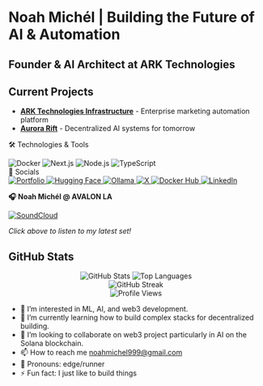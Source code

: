 #  Noah Michél | Building the Future of AI & Automation

## Founder & AI Architect at ARK Technologies

##  Current Projects

- **[ARK Technologies Infrastructure](https://github.com/piccassol/arktechnologies-infra)** - Enterprise marketing automation platform
- **[Aurora Rift](https://github.com/piccassol/aurora.rift)** - Decentralized AI systems for tomorrow

🛠️ Technologies & Tools
<div align="left">
  <img src="https://img.shields.io/badge/Docker-2496ED?style=for-the-badge&logo=docker&logoColor=white" alt="Docker" />
  <img src="https://img.shields.io/badge/Next.js-000000?style=for-the-badge&logo=next.js&logoColor=white" alt="Next.js" />
  <img src="https://img.shields.io/badge/Node.js-339933?style=for-the-badge&logo=node.js&logoColor=white" alt="Node.js" />
  <img src="https://img.shields.io/badge/TypeScript-3178C6?style=for-the-badge&logo=typescript&logoColor=white" alt="TypeScript" />
</div>
📱 Socials
<div align="left">
  <a href="https://noahmichel.vercel.app/" target="_blank">
    <img src="https://img.shields.io/badge/Portfolio-FF5722?style=for-the-badge&logo=vercel&logoColor=white" alt="Portfolio" />
  </a>
  <a href="https://huggingface.co/piccassol" target="_blank">
    <img src="https://img.shields.io/badge/Hugging_Face-FFD21E?style=for-the-badge&logo=huggingface&logoColor=black" alt="Hugging Face" />
  </a>
  <a href="https://ollama.com/piccassol" target="_blank">
    <img src="https://img.shields.io/badge/Ollama-000000?style=for-the-badge&logo=ollama&logoColor=white" alt="Ollama" />
  </a>
  <a href="https://x.com/noahmichelweb3" target="_blank">
    <img src="https://img.shields.io/badge/X-000000?style=for-the-badge&logo=x&logoColor=white" alt="X" />
  </a>
  <a href="https://hub.docker.com/u/piccassol" target="_blank">
    <img src="https://img.shields.io/badge/Docker_Hub-2496ED?style=for-the-badge&logo=docker&logoColor=white" alt="Docker Hub" />
  </a>
  <a href="#" target="_blank">
    <img src="https://img.shields.io/badge/LinkedIn-0077B5?style=for-the-badge&logo=linkedin&logoColor=white" alt="LinkedIn" />
  </a>
</div>

**🎧 Noah Michél @ AVALON LA**

[![SoundCloud](https://img.shields.io/badge/Listen_on_SoundCloud-FF3300?style=for-the-badge&logo=soundcloud&logoColor=white)](https://soundcloud.com/noahmichel/your-track-name)

*Click above to listen to my latest set!*

</div>

## GitHub Stats
<div align="center">
  <img src="https://github-readme-stats.vercel.app/api?username=piccassol&show_icons=true&theme=radical&hide_border=true" alt="GitHub Stats" />
  <img src="https://github-readme-stats.vercel.app/api/top-langs/?username=piccassol&layout=compact&theme=radical&hide_border=true" alt="Top Languages" />
</div>
<div align="center">
  <img src="https://github-readme-streak-stats.herokuapp.com/?user=piccassol&theme=radical&hide_border=true" alt="GitHub Streak" />
</div>

<div align="center">
  <img src="https://komarev.com/ghpvc/?username=piccassol&color=blueviolet&style=for-the-badge" alt="Profile Views" />
</div>

  
- 👀 I’m interested in ML, AI, and web3 development. 
- 🌱 I’m currently learning how to build complex stacks for decentralized building. 
- 🚄 I’m looking to collaborate on web3 project particularly in AI on the Solana blockchain. 
- 📫 How to reach me noahmichel999@gmail.com
- 🚈 Pronouns: edge/runner
- ⚡ Fun fact: I just like to build things

<!---
piccassol/piccassol is a ✨ special ✨ repository because its `README.md` (this file) appears on your GitHub profile.
You can click the Preview link to take a look at your changes.
--->
